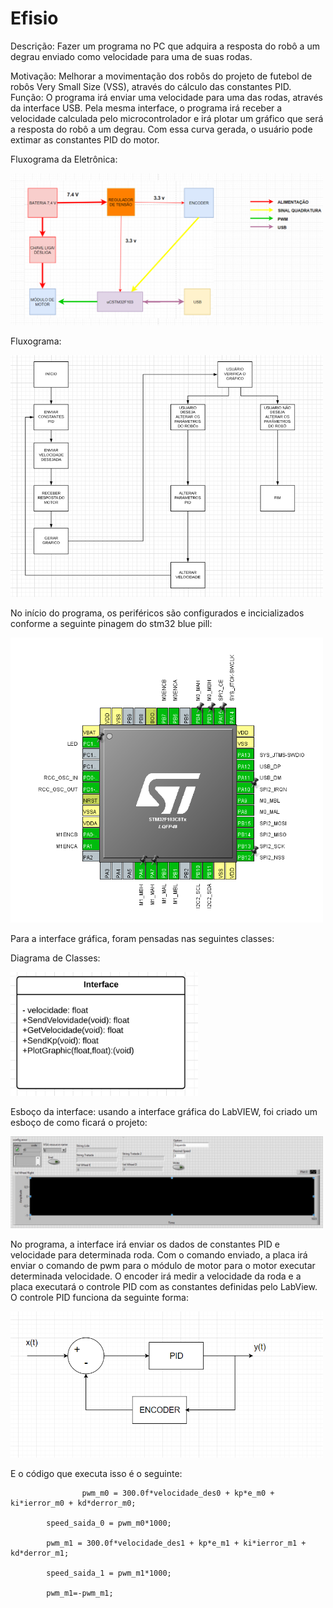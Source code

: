 # Efisio

Descrição: Fazer um programa no PC que adquira a resposta do robô a um degrau enviado como velocidade para uma de suas rodas.

Motivação: Melhorar a movimentação dos robôs do projeto de futebol de robôs Very Small Size (VSS), através do cálculo das constantes PID.   
Função: O programa irá enviar uma velocidade para uma das rodas, através da interface USB. Pela mesma interface, o programa irá receber a
velocidade calculada pelo microcontrolador e irá plotar um gráfico que será a resposta do robô a um degrau. Com essa curva gerada, o 
usuário pode extimar as constantes PID do motor.

Fluxograma da Eletrônica:

<img src="Imagens/Diagrama_Eletronico.PNG" width="500">

Fluxograma:

<img src="Imagens/Fluxograma.PNG" width="500">

No início do programa, os periféricos são configurados e incicializados conforme a seguinte pinagem do stm32 blue pill:


<img src="Imagens/Pinagem.PNG" width="500">

Para a interface gráfica, foram pensadas nas seguintes classes:


Diagrama de Classes:

<img src="Imagens/Diagrama_de_Classes1.PNG " width="300">


Esboço da interface: usando a interface gráfica do LabVIEW, foi criado um esboço de como ficará o projeto:


<img src="Imagens/interface_20grafica.jpeg.jpg " width="500">

No programa, a interface irá enviar os dados de constantes PID e velocidade para determinada roda. Com o comando enviado, a placa irá enviar o comando de pwm para o módulo de motor para o motor executar determinada velocidade. O encoder irá medir a velocidade da roda e a placa executará o controle PID com as constantes definidas pelo LabView. O controle PID funciona da seguinte forma:

<img src="Imagens/Diagrama.PNG " width="500">

E o código que executa isso é o seguinte:

                    pwm_m0 = 300.0f*velocidade_des0 + kp*e_m0 + ki*ierror_m0 + kd*derror_m0;

			speed_saida_0 = pwm_m0*1000;

			pwm_m1 = 300.0f*velocidade_des1 + kp*e_m1 + ki*ierror_m1 + kd*derror_m1;

			speed_saida_1 = pwm_m1*1000;

			pwm_m1=-pwm_m1;











